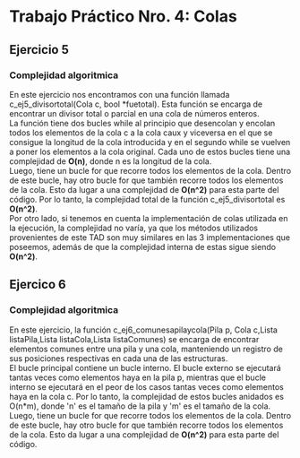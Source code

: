 # Trabajo Práctico Nro. 4: Colas

## Ejercicio 5
### Complejidad algoritmica
En este ejercicio nos encontramos con una función llamada c_ej5_divisortotal(Cola c, bool *fuetotal). Esta función se encarga de encontrar un divisor total o parcial en una cola de números enteros.<br>
La función tiene dos bucles while al principio que desencolan y encolan todos los elementos de la cola c a la cola caux y viceversa en el que se consigue la longitud de la cola introducida y en el segundo while se vuelven a poner los elementos a la cola original. Cada uno de estos bucles tiene una complejidad de **O(n)**, donde n es la longitud de la cola.<br>
Luego, tiene un bucle for que recorre todos los elementos de la cola. Dentro de este bucle, hay otro bucle for que también recorre todos los elementos de la cola. Esto da lugar a una complejidad de **O(n^2)** para esta parte del código.
Por lo tanto, la complejidad total de la función c_ej5_divisortotal es **O(n^2)**.<br>
Por otro lado, si tenemos en cuenta la implementación de colas utilizada en la ejecución, la complejidad no varía, ya que los métodos utilizados provenientes de este TAD son muy similares en las 3 implementaciones que poseemos, además de que la complejidad interna de estas sigue siendo 
**O(n^2)**.

## Ejercico 6 
### Complejidad algoritmica
En este ejercicio, la función c_ej6_comunesapilaycola(Pila p, Cola c,Lista listaPila,Lista listaCola,Lista listaComunes) se encarga de encontrar elementos comunes entre una pila y una cola, manteniendo un registro de sus posiciones respectivas en cada una de las estructuras.<br>
El bucle principal contiene un bucle interno. El bucle externo se ejecutará tantas veces como elementos haya en la pila p, mientras que el bucle interno se ejecutará en el peor de los casos tantas veces como elementos haya en la cola c. Por lo tanto, la complejidad de estos bucles anidados es O(n*m), donde 'n' es el tamaño de la pila y 'm' es el tamaño de la cola.<br>
Luego, tiene un bucle for que recorre todos los elementos de la cola. Dentro de este bucle, hay otro bucle for que también recorre todos los elementos de la cola. Esto da lugar a una complejidad de **O(n^2)** para esta parte del código.
